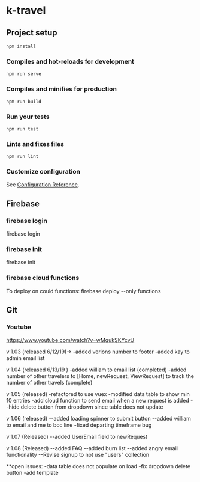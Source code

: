 # k-travel

## Project setup
```
npm install
```

### Compiles and hot-reloads for development
```
npm run serve
```

### Compiles and minifies for production
```
npm run build
```

### Run your tests
```
npm run test
```

### Lints and fixes files
```
npm run lint
```

### Customize configuration
See [Configuration Reference](https://cli.vuejs.org/config/).


## Firebase 

### firebase login
firebase login

### firebase init
firebase init

### firebase cloud functions
To deploy on could functions:
firebase deploy --only functions

## Git

### Youtube
https://www.youtube.com/watch?v=wMqukSKYcvU



v 1.03 (released 6/12/19)-> 
-added verions number to footer
-added kay to admin email list

v 1.04 (released 6/13/19 )
-added william to email list (completed)
-added number of other travelers to [Home, newRequest, ViewRequest] to track the number of other travels (complete)

v 1.05 (released)
-refactored to use vuex
-modified data table to show min 10 entries
-add cloud function to send email when a new request is added
--hide delete button from dropdown since table does not update

v 1.06 (released)
--added loading spinner to submit button
--added william to email and me to bcc line
-fixed departing timeframe bug

v 1.07 (Released)
--added UserEmail field to newRequest

v 1.08 (Released)
--added FAQ
--added burn list
--added angry email functionality
--Revise signup to not use "users" collection

**open issues: 
-data table does not populate on load
-fix dropdown delete button
-add template 